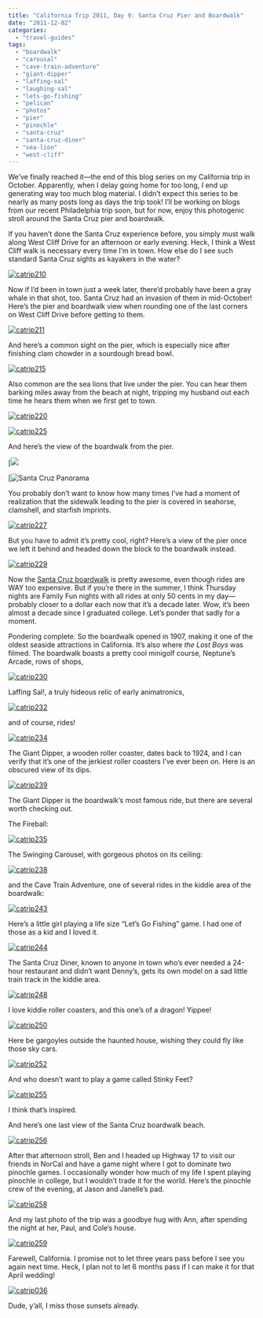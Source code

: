 ```yaml
---
title: "California Trip 2011, Day 9: Santa Cruz Pier and Boardwalk"
date: "2011-12-02"
categories:
  - "travel-guides"
tags:
  - "boardwalk"
  - "carousal"
  - "cave-train-adventure"
  - "giant-dipper"
  - "laffing-sal"
  - "laughing-sal"
  - "lets-go-fishing"
  - "pelican"
  - "photos"
  - "pier"
  - "pinochle"
  - "santa-cruz"
  - "santa-cruz-diner"
  - "sea-lion"
  - "west-cliff"
---
```


We’ve finally reached it—the end of this blog series on my California trip in October. Apparently, when I delay going home for too long, I end up generating way too much blog material. I didn’t expect this series to be nearly as many posts long as days the trip took! I’ll be working on blogs from our recent Philadelphia trip soon, but for now, enjoy this photogenic stroll around the Santa Cruz pier and boardwalk.

If you haven’t done the Santa Cruz experience before, you simply must walk along West Cliff Drive for an afternoon or early evening. Heck, I think a West Cliff walk is necessary every time I’m in town. How else do I see such standard Santa Cruz sights as kayakers in the water?

[![](http://s3.amazonaws.com/thegourmez-wpmedia/2011/12/catrip210.jpg "catrip210")](http://s3.amazonaws.com/thegourmez-wpmedia/2011/12/catrip210.jpg)

Now if I’d been in town just a week later, there’d probably have been a gray whale in that shot, too. Santa Cruz had an invasion of them in mid-October! Here’s the pier and boardwalk view when rounding one of the last corners on West Cliff Drive before getting to them.

[![](http://s3.amazonaws.com/thegourmez-wpmedia/2011/12/catrip211.jpg "catrip211")](http://s3.amazonaws.com/thegourmez-wpmedia/2011/12/catrip211.jpg)

And here’s a common sight on the pier, which is especially nice after finishing clam chowder in a sourdough bread bowl.

[![](http://s3.amazonaws.com/thegourmez-wpmedia/2011/12/catrip215.jpg "catrip215")](http://s3.amazonaws.com/thegourmez-wpmedia/2011/12/catrip215.jpg)

Also common are the sea lions that live under the pier. You can hear them barking miles away from the beach at night, tripping my husband out each time he hears them when we first get to town.

[![](http://s3.amazonaws.com/thegourmez-wpmedia/2011/12/catrip220.jpg "catrip220")](http://s3.amazonaws.com/thegourmez-wpmedia/2011/12/catrip220.jpg)

[![](http://s3.amazonaws.com/thegourmez-wpmedia/2011/12/catrip225.jpg "catrip225")](http://s3.amazonaws.com/thegourmez-wpmedia/2011/12/catrip225.jpg)

And here’s the view of the boardwalk from the pier.

[![](http://www.blastanova.com/photoalbum/Adventures/CA%20Trip%202011/catrip223.jpg)

[![](http://www.blastanova.com/photoalbum/Adventures/CA%20Trip%202011/catrip223.jpg "Santa Cruz Panorama")

You probably don’t want to know how many times I’ve had a moment of realization that the sidewalk leading to the pier is covered in seahorse, clamshell, and starfish imprints.

[![](http://s3.amazonaws.com/thegourmez-wpmedia/2011/12/catrip227.jpg "catrip227")](http://s3.amazonaws.com/thegourmez-wpmedia/2011/12/catrip227.jpg)

But you have to admit it’s pretty cool, right? Here’s a view of the pier once we left it behind and headed down the block to the boardwalk instead.

[![](http://s3.amazonaws.com/thegourmez-wpmedia/2011/12/catrip229.jpg "catrip229")](http://s3.amazonaws.com/thegourmez-wpmedia/2011/12/catrip229.jpg)

Now the [Santa Cruz boardwalk](http://www.beachboardwalk.com/) is pretty awesome, even though rides are WAY too expensive. But if you’re there in the summer, I think Thursday nights are Family Fun nights with all rides at only 50 cents in my day—probably closer to a dollar each now that it’s a decade later. Wow, it’s been almost a decade since I graduated college. Let’s ponder that sadly for a moment.

Pondering complete. So the boardwalk opened in 1907, making it one of the oldest seaside attractions in California. It’s also where _the Lost Boys_ was filmed. The boardwalk boasts a pretty cool minigolf course, Neptune’s Arcade, rows of shops,

[![](http://s3.amazonaws.com/thegourmez-wpmedia/2011/12/catrip230.jpg "catrip230")](http://s3.amazonaws.com/thegourmez-wpmedia/2011/12/catrip230.jpg)

Laffing Sal!, a truly hideous relic of early animatronics,

[![](http://s3.amazonaws.com/thegourmez-wpmedia/2011/12/catrip232.jpg "catrip232")](http://s3.amazonaws.com/thegourmez-wpmedia/2011/12/catrip232.jpg)

and of course, rides!

[![](http://s3.amazonaws.com/thegourmez-wpmedia/2011/12/catrip234.jpg "catrip234")](http://s3.amazonaws.com/thegourmez-wpmedia/2011/12/catrip234.jpg)

The Giant Dipper, a wooden roller coaster, dates back to 1924, and I can verify that it’s one of the jerkiest roller coasters I’ve ever been on. Here is an obscured view of its dips.

[![](http://s3.amazonaws.com/thegourmez-wpmedia/2011/12/catrip239.jpg "catrip239")](http://s3.amazonaws.com/thegourmez-wpmedia/2011/12/catrip239.jpg)

The Giant Dipper is the boardwalk’s most famous ride, but there are several worth checking out.

The Fireball:

[![](http://s3.amazonaws.com/thegourmez-wpmedia/2011/12/catrip235.jpg "catrip235")](http://s3.amazonaws.com/thegourmez-wpmedia/2011/12/catrip235.jpg)

The Swinging Carousel, with gorgeous photos on its ceiling:

[![](http://s3.amazonaws.com/thegourmez-wpmedia/2011/12/catrip238.jpg "catrip238")](http://s3.amazonaws.com/thegourmez-wpmedia/2011/12/catrip238.jpg)

and the Cave Train Adventure, one of several rides in the kiddie area of the boardwalk:

[![](http://s3.amazonaws.com/thegourmez-wpmedia/2011/12/catrip243.jpg "catrip243")](http://s3.amazonaws.com/thegourmez-wpmedia/2011/12/catrip243.jpg)

Here’s a little girl playing a life size “Let’s Go Fishing” game. I had one of those as a kid and I loved it.

[![](http://s3.amazonaws.com/thegourmez-wpmedia/2011/12/catrip244.jpg "catrip244")](http://s3.amazonaws.com/thegourmez-wpmedia/2011/12/catrip244.jpg)

The Santa Cruz Diner, known to anyone in town who’s ever needed a 24-hour restaurant and didn’t want Denny’s, gets its own model on a sad little train track in the kiddie area.

[![](http://s3.amazonaws.com/thegourmez-wpmedia/2011/12/catrip248.jpg "catrip248")](http://s3.amazonaws.com/thegourmez-wpmedia/2011/12/catrip248.jpg)

I love kiddie roller coasters, and this one’s of a dragon! Yippee!

[![](http://s3.amazonaws.com/thegourmez-wpmedia/2011/12/catrip250.jpg "catrip250")](http://s3.amazonaws.com/thegourmez-wpmedia/2011/12/catrip250.jpg)

Here be gargoyles outside the haunted house, wishing they could fly like those sky cars.

[![](http://s3.amazonaws.com/thegourmez-wpmedia/2011/12/catrip252.jpg "catrip252")](http://s3.amazonaws.com/thegourmez-wpmedia/2011/12/catrip252.jpg)

And who doesn’t want to play a game called Stinky Feet?

[![](http://s3.amazonaws.com/thegourmez-wpmedia/2011/12/catrip255.jpg "catrip255")](http://s3.amazonaws.com/thegourmez-wpmedia/2011/12/catrip255.jpg)

I think that’s inspired.

And here’s one last view of the Santa Cruz boardwalk beach.

[![](http://s3.amazonaws.com/thegourmez-wpmedia/2011/12/catrip256.jpg "catrip256")](http://s3.amazonaws.com/thegourmez-wpmedia/2011/12/catrip256.jpg)

After that afternoon stroll, Ben and I headed up Highway 17 to visit our friends in NorCal and have a game night where I got to dominate two pinochle games. I occasionally wonder how much of my life I spent playing pinochle in college, but I wouldn’t trade it for the world. Here’s the pinochle crew of the evening, at Jason and Janelle’s pad.

[![](http://s3.amazonaws.com/thegourmez-wpmedia/2011/12/catrip258.jpg "catrip258")](http://s3.amazonaws.com/thegourmez-wpmedia/2011/12/catrip258.jpg)

And my last photo of the trip was a goodbye hug with Ann, after spending the night at her, Paul, and Cole’s house.

[![](http://s3.amazonaws.com/thegourmez-wpmedia/2011/12/catrip259.jpg "catrip259")](http://s3.amazonaws.com/thegourmez-wpmedia/2011/12/catrip259.jpg)

Farewell, California. I promise not to let three years pass before I see you again next time. Heck, I plan not to let 6 months pass if I can make it for that April wedding!

[![](http://s3.amazonaws.com/thegourmez-wpmedia/2011/12/catrip036.jpg "catrip036")](http://s3.amazonaws.com/thegourmez-wpmedia/2011/12/catrip036.jpg)

Dude, y’all, I miss those sunsets already.
